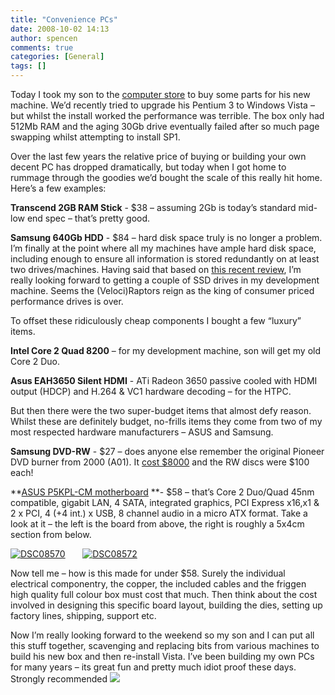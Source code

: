 ```yaml
---
title: "Convenience PCs"
date: 2008-10-02 14:13
author: spencen
comments: true
categories: [General]
tags: []
---
```


Today I took my son to the <a href="http://www.allneeds.com.au" target="_blank">computer store</a> to buy some parts for his new machine. We’d recently tried to upgrade his Pentium 3 to Windows Vista – but whilst the install worked the performance was terrible. The box only had 512Mb RAM and the aging 30Gb drive eventually failed after so much page swapping whilst attempting to install SP1.
  

Over the last few years the relative price of buying or building your own decent PC has dropped dramatically, but today when I got home to rummage through the goodies we’d bought the scale of this really hit home. Here’s a few examples:
  

>   

**Transcend 2GB RAM Stick** - $38 – assuming 2Gb is today’s standard mid-low end spec – that’s pretty good.
    

**Samsung 640Gb HDD** - $84 – hard disk space truly is no longer a problem. I’m finally at the point where all my machines have ample hard disk space, including enough to ensure all information is stored redundantly on at least two drives/machines. Having said that based on <a href="http://www.anandtech.com/printarticle.aspx?i=3403" target="_blank">this recent review</a>, I’m really looking forward to getting a couple of SSD drives in my development machine. Seems the (Veloci)Raptors reign as the king of consumer priced performance drives is over.
 

  

To offset these ridiculously cheap components I bought a few “luxury” items.
  

>   

**Intel Core 2 Quad 8200** – for my development machine, son will get my old Core 2 Duo.
    

**Asus EAH3650 Silent HDMI** - ATi Radeon 3650 passive cooled with HDMI output (HDCP) and H.264 &amp; VC1 hardware decoding – for the HTPC.
 

  

But then there were the two super-budget items that almost defy reason. Whilst these are definitely budget, no-frills items they come from two of my most respected hardware manufacturers – ASUS and Samsung.
  

>   

**Samsung DVD-RW** - $27 – does anyone else remember the original Pioneer DVD burner from 2000 (A01). It <a href="http://en.wikipedia.org/wiki/Homemovie.com" target="_blank">cost $8000</a> and the RW discs were $100 each!
    

**<a href="http://www.google.com/products/catalog?q=asus+p5kpl-cm&amp;rls=com.microsoft:en-AU&amp;ie=UTF-8&amp;oe=UTF-8&amp;um=1&amp;cid=4570544458567019414&amp;sa=X&amp;oi=product_catalog_result&amp;resnum=4&amp;ct=result#ps-tech-specs" target="_blank">ASUS P5KPL-CM motherboard</a> **- $58 – that’s Core 2 Duo/Quad 45nm compatible, gigabit LAN, 4 SATA, integrated graphics, PCI Express x16,x1 &amp; 2 x PCI, 4 (+4 int.) x USB, 8 channel audio in a micro ATX format. Take a look at it – the left is the board from above, the right is roughly a 5x4cm section from below.
 

  

<a href="/images/DSC08570.jpg" target="_blank">![DSC08570](/images/DSC08570.jpg "DSC08570")</a>&#160;&#160;&#160;&#160;&#160;&#160; <a href="/images/DSC08572.jpg" target="_blank">![DSC08572](/images/DSC08572_thumb.jpg "DSC08572")</a> 
  

>   

Now tell me – how is this made for under $58. Surely the individual electrical componentry, the copper, the included cables and the friggen high quality full colour box must cost that much. Then think about the cost involved in designing this specific board layout, building the dies, setting up factory lines, shipping, support etc. 
 

  

Now I’m really looking forward to the weekend so my son and I can put all this stuff together, scavenging and replacing bits from various machines to build his new box and then re-install Vista. I’ve been building my own PCs for many years – its great fun and pretty much idiot proof these days. Strongly recommended ![](http://blog.spencen.com/emoticons/smile.png)


